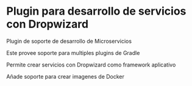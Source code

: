 # Plugin para desarrollo de servicios con Dropwizard

Plugin de soporte de desarrollo de Microservicios

Este provee soporte para multiples plugins de Gradle

Permite crear servicios con Dropwizard como framework aplicativo

Añade soporte para crear imagenes de Docker